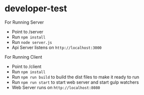 # developer-test
For Running Server
- Point to <Root-Folder>/server
- Run `npm install`
- Run `node server.js`
- Api Server listens on `http://localhost:3000` 

For Running Client
- Point to <Root-Folder>/client
- Run `npm install`
- Run `npm run build` to build the dist files to make it ready to run
- Run `npm run start` to start web server and start gulp watchers
- Web Server runs on `http://localhost:8080` 
